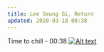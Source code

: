 ```yaml
---
title: Lee Seung Gi, Return
updated: 2020-03-18 00:38
---
```


Time to chill - 00:38
[![Alt text](https://img.youtube.com/vi/zUqsMxdNzEs/0.jpg)](https://www.youtube.com/watch?v=zUqsMxdNzEs)

